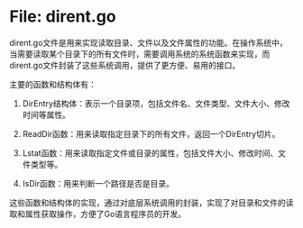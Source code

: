 # File: dirent.go

dirent.go文件是用来实现读取目录、文件以及文件属性的功能。在操作系统中，当需要读取某个目录下的所有文件时，需要调用系统的系统函数来实现，而dirent.go文件封装了这些系统调用，提供了更方便、易用的接口。

主要的函数和结构体有：

1. DirEntry结构体：表示一个目录项，包括文件名、文件类型、文件大小、修改时间等属性。

2. ReadDir函数：用来读取指定目录下的所有文件，返回一个DirEntry切片。

3. Lstat函数：用来读取指定文件或目录的属性，包括文件大小、修改时间、文件类型等。

4. IsDir函数：用来判断一个路径是否是目录。

这些函数和结构体的实现，通过对底层系统调用的封装，实现了对目录和文件的读取和属性获取操作，方便了Go语言程序员的开发。

